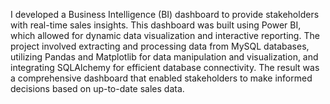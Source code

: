 I developed a Business Intelligence (BI) dashboard to provide stakeholders with real-time sales insights. 
This dashboard was built using Power BI, which allowed for dynamic data visualization and interactive reporting. 
The project involved extracting and processing data from MySQL databases, utilizing Pandas and Matplotlib for data manipulation and visualization, and integrating SQLAlchemy for efficient database connectivity. 
The result was a comprehensive dashboard that enabled stakeholders to make informed decisions based on up-to-date sales data.

